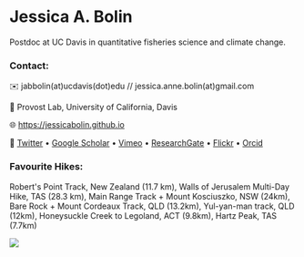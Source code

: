 
 # Jessica A. Bolin  

Postdoc at UC Davis in quantitative fisheries science and climate change. 

### Contact:

 ✉️ jabbolin(at)ucdavis(dot)edu // jessica.anne.bolin(at)gmail.com

📍 Provost Lab, University of California, Davis

🌐 https://jessicabolin.github.io

🤝 [Twitter](http://www.twitter.com/jessieabolin) • [Google Scholar](https://scholar.google.com.au/citations?user=ahZht6IAAAAJ&hl=en) • [Vimeo](https://vimeo.com/jessicabolin) • [ResearchGate](https://www.researchgate.net/profile/Jessica-Bolin-3) • [Flickr](https://www.flickr.com/photos/197049277@N08/) • [Orcid](https://orcid.org/0000-0002-9868-7511) 

### Favourite Hikes:

Robert's Point Track, New Zealand (11.7 km), Walls of Jerusalem Multi-Day Hike, TAS (28.3 km), Main Range Track + Mount Kosciuszko, NSW (24km), Bare Rock + Mount Cordeaux Track, QLD (13.2km), Yul-yan-man track, QLD (12km), Honeysuckle Creek to Legoland, ACT (9.8km), Hartz Peak, TAS (7.7km)

![](https://hit.yhype.me/github/profile?user_id=37993300)

